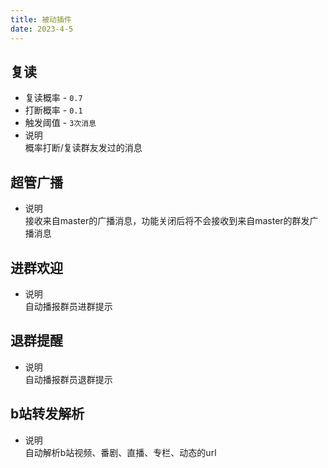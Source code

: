 ```yaml
---
title: 被动插件
date: 2023-4-5
---
```


## 复读
* 复读概率 - `0.7`
* 打断概率 - `0.1`
* 触发阈值 - `3次消息`
* 说明  
概率打断/复读群友发过的消息
## 超管广播
* 说明  
接收来自master的广播消息，功能关闭后将不会接收到来自master的群发广播消息
## 进群欢迎
* 说明  
自动播报群员进群提示
## 退群提醒
* 说明  
自动播报群员退群提示
## b站转发解析
* 说明  
自动解析b站视频、番剧、直播、专栏、动态的url